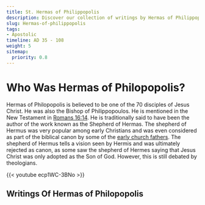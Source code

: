 ```yaml
---
title: St. Hermas of Philippopolis
description: Discover our collection of writings by Hermas of Philippopolis who is believed to be the writer of "The Shepherd of Hermas. Enjoy reading or listening to the audio recording here. Scriptural references are included with the text.
slug: Hermas-of-philippopolis
tags:
- Apostolic
timeline: AD 35 - 108
weight: 5
sitemap:
  priority: 0.8
---
```

# Who Was Hermas of Philopopolis?

Hermas of Philopopolis is believed to be one of the 70 disciples of Jesus Christ. He was also the Bishop of Philippopoulos. He is mentioned in the New Testament in [Romans 16:14](/bible/romans/rom-16/#:~:text=Greet%20Asyncritus%2C%20Phlegon%2C%20Hermes%2C%20Patrobas%2C%20Hermas%2C%20and%20the%20brothers%20who%20are%20with%20them.). He is traditionally said to have been the author of the work known as the Shepherd of Hermas. The shepherd of Hermus was very popular among early Christians and was even considered as part of the biblical canon by some of the [early church fathers](/apostolic-fathers/). The shepherd of Hermus tells a vision seen by Hermis and was ultimately rejected as canon, as some saw the shepherd of Hermes saying that Jesus Christ was only adopted as the Son of God. However, this is still debated by theologians.

{{< youtube ecp1WC-3BNo >}}

## Writings Of Hermas of Philopopolis